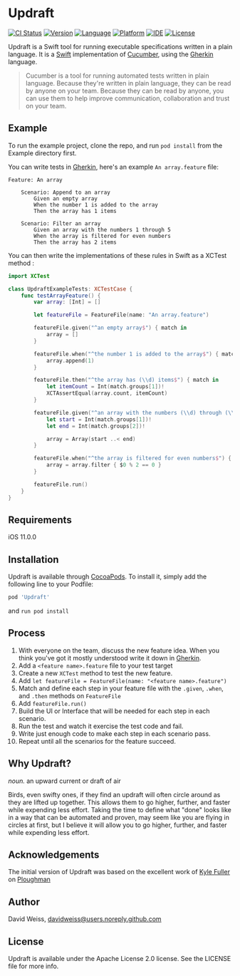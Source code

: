# Updraft

[![CI Status](https://travis-ci.org/davidweiss/updraft.svg?branch=master)](https://travis-ci.org/davidweiss/updraft)
[![Version](https://img.shields.io/cocoapods/v/Updraft.svg?style=flat)](http://cocoapods.org/pods/Updraft)
[![Language](https://img.shields.io/badge/swift-4-orange.svg)](https://swift.org)
[![Platform](https://img.shields.io/cocoapods/p/Updraft.svg?style=flat)](http://cocoapods.org/pods/Updraft)
[![IDE](https://img.shields.io/badge/Xcode-9-blue.svg)](https://developer.apple.com/xcode/)
[![License](https://img.shields.io/cocoapods/l/Updraft.svg?style=flat)](http://cocoapods.org/pods/Updraft)

Updraft is a Swift tool for running executable specifications written in a plain language. It is a [Swift](https://swift.org) implementation of [Cucumber](https://cucumber.io), using the [Gherkin](https://cucumber.io/docs/reference#gherkin) language.

> Cucumber is a tool for running automated tests written in plain language.
> Because they're written in plain language, they can be read by anyone on
> your team. Because they can be read by anyone, you can use them to help
> improve communication, collaboration and trust on your team.

## Example

To run the example project, clone the repo, and run `pod install` from the Example directory first.

You can write tests in [Gherkin](https://cucumber.io/docs/reference#gherkin), here's an example `An array.feature` file:

```cucumber
Feature: An array

    Scenario: Append to an array
        Given an empty array
        When the number 1 is added to the array
        Then the array has 1 items

    Scenario: Filter an array
        Given an array with the numbers 1 through 5
        When the array is filtered for even numbers
        Then the array has 2 items
```

You can then write the implementations of these rules in Swift as a XCTest method :

```swift
import XCTest

class UpdraftExampleTests: XCTestCase {
    func testArrayFeature() {
        var array: [Int] = []

        let featureFile = FeatureFile(name: "An array.feature")

        featureFile.given("^an empty array$") { match in
            array = []
        }

        featureFile.when("^the number 1 is added to the array$") { match in
            array.append(1)
        }

        featureFile.then("^the array has (\\d) items$") { match in
            let itemCount = Int(match.groups[1])!
            XCTAssertEqual(array.count, itemCount)
        }

        featureFile.given("^an array with the numbers (\\d) through (\\d)$") { match in
            let start = Int(match.groups[1])!
            let end = Int(match.groups[2])!

            array = Array(start ..< end)
        }

        featureFile.when("^the array is filtered for even numbers$") { match in
            array = array.filter { $0 % 2 == 0 }
        }

        featureFile.run()
    }
}
```

## Requirements

iOS 11.0.0

## Installation

Updraft is available through [CocoaPods](http://cocoapods.org). To install
it, simply add the following line to your Podfile:

```ruby
pod 'Updraft'
```
and `run pod install`

## Process

1. With everyone on the team, discuss the new feature idea. When you think you've got it mostly understood write it down in [Gherkin](https://cucumber.io/docs/reference#gherkin).
2. Add a `<feature name>.feature` file to your test target
3. Create a new `XCTest` method to test the new feature.
4. Add `let featureFile = FeatureFile(name: "<feature name>.feature")`
5. Match and define each step in your feature file with the `.given`, `.when`, and `.then` methods on `FeatureFile`
6. Add `featureFile.run()`
7. Build the UI or Interface that will be needed for each step in each scenario.
8. Run the test and watch it exercise the test code and fail.
9. Write just enough code to make each step in each scenario pass.
10. Repeat until all the scenarios for the feature succeed.

## Why Updraft?

_noun._ an upward current or draft of air

Birds, even swifty ones, if they find an updraft will often circle around as they are lifted up together. This allows them to go higher, further, and faster while expending less effort. Taking the time to define what "done" looks like in a way that can be automated and proven, may seem like you are flying in circles at first, but I believe it will allow you to go higher, further, and faster while expending less effort.

## Acknowledgements

The initial version of Updraft was based on the excellent work of [Kyle Fuller](https://fuller.li) on [Ploughman](https://github.com/kylef/Ploughman)

## Author

David Weiss, davidweiss@users.noreply.github.com

## License

Updraft is available under the Apache License 2.0 license. See the LICENSE file for more info.

